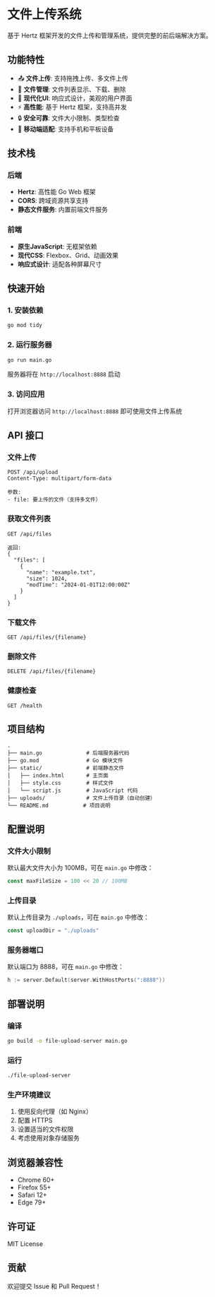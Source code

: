 # 文件上传系统

基于 Hertz 框架开发的文件上传和管理系统，提供完整的前后端解决方案。

## 功能特性

- 📤 **文件上传**: 支持拖拽上传、多文件上传
- 📁 **文件管理**: 文件列表显示、下载、删除
- 🎨 **现代化UI**: 响应式设计，美观的用户界面
- ⚡ **高性能**: 基于 Hertz 框架，支持高并发
- 🔒 **安全可靠**: 文件大小限制、类型检查
- 📱 **移动端适配**: 支持手机和平板设备

## 技术栈

### 后端
- **Hertz**: 高性能 Go Web 框架
- **CORS**: 跨域资源共享支持
- **静态文件服务**: 内置前端文件服务

### 前端
- **原生JavaScript**: 无框架依赖
- **现代CSS**: Flexbox、Grid、动画效果
- **响应式设计**: 适配各种屏幕尺寸

## 快速开始

### 1. 安装依赖

```bash
go mod tidy
```

### 2. 运行服务器

```bash
go run main.go
```

服务器将在 `http://localhost:8888` 启动

### 3. 访问应用

打开浏览器访问 `http://localhost:8888` 即可使用文件上传系统

## API 接口

### 文件上传
```
POST /api/upload
Content-Type: multipart/form-data

参数:
- file: 要上传的文件（支持多文件）
```

### 获取文件列表
```
GET /api/files

返回:
{
  "files": [
    {
      "name": "example.txt",
      "size": 1024,
      "modTime": "2024-01-01T12:00:00Z"
    }
  ]
}
```

### 下载文件
```
GET /api/files/{filename}
```

### 删除文件
```
DELETE /api/files/{filename}
```

### 健康检查
```
GET /health
```

## 项目结构

```
.
├── main.go              # 后端服务器代码
├── go.mod               # Go 模块文件
├── static/              # 前端静态文件
│   ├── index.html       # 主页面
│   ├── style.css        # 样式文件
│   └── script.js        # JavaScript 代码
├── uploads/             # 文件上传目录（自动创建）
└── README.md           # 项目说明
```

## 配置说明

### 文件大小限制
默认最大文件大小为 100MB，可在 `main.go` 中修改：

```go
const maxFileSize = 100 << 20 // 100MB
```

### 上传目录
默认上传目录为 `./uploads`，可在 `main.go` 中修改：

```go
const uploadDir = "./uploads"
```

### 服务器端口
默认端口为 8888，可在 `main.go` 中修改：

```go
h := server.Default(server.WithHostPorts(":8888"))
```

## 部署说明

### 编译
```bash
go build -o file-upload-server main.go
```

### 运行
```bash
./file-upload-server
```

### 生产环境建议
1. 使用反向代理（如 Nginx）
2. 配置 HTTPS
3. 设置适当的文件权限
4. 考虑使用对象存储服务

## 浏览器兼容性

- Chrome 60+
- Firefox 55+
- Safari 12+
- Edge 79+

## 许可证

MIT License

## 贡献

欢迎提交 Issue 和 Pull Request！ 
